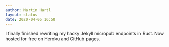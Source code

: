 ```yaml
---
author: Martin Hartl
layout: status
date: 2020-04-05 16:50
---
```

I finally finished rewriting my hacky Jekyll micropub endpoints in Rust. Now hosted for free on Heroku and GitHub pages.